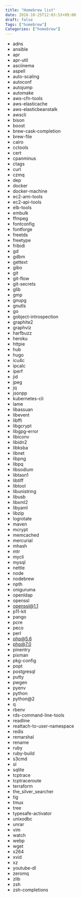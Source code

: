 ```yaml
---
title: "Homebrew list"
date: 2018-10-25T12:03:53+09:00
draft: false
Tags: ["homebrew"]
Categories: ["homebrew"]
---
```

- adns
- ansible
- apr
- apr-util
- asciinema
- aspell
- auto-scaling
- autoconf
- autojump
- automake
- aws-cfn-tools
- aws-elasticache
- aws-elasticbeanstalk
- awscli
- bison
- boost
- brew-cask-completion
- brew-file
- cairo
- cctools
- cert
- cpanminus
- ctags
- curl
- czmq
- dep
- docker
- docker-machine
- ec2-ami-tools
- ec2-api-tools
- elb-tools
- embulk
- ffmpeg
- fontconfig
- fontforge
- freetds
- freetype
- fribidi
- gd
- gdbm
- gettext
- gibo
- git
- git-flow
- git-secrets
- glib
- gmp
- gnupg
- gnutls
- go
- gobject-introspection
- graphite2
- graphviz
- harfbuzz
- heroku
- httpie
- hub
- hugo
- icu4c
- ipcalc
- iperf
- jid
- jpeg
- jq
- jsonpp
- kubernetes-cli
- lame
- libassuan
- libevent
- libffi
- libgcrypt
- libgpg-error
- libiconv
- libidn2
- libksba
- libnet
- libpng
- libpq
- libsodium
- libtasn1
- libtiff
- libtool
- libunistring
- libusb
- libxml2
- libyaml
- libzip
- logrotate
- maven
- mcrypt
- memcached
- mercurial
- mhash
- mtr
- mycli
- mysql
- nettle
- node
- nodebrew
- npth
- oniguruma
- openldap
- openssl
- openssl@1.1
- p11-kit
- pango
- pcre
- peco
- perl
- php@5.6
- php@7.0
- pinentry
- pixman
- pkg-config
- popt
- postgresql
- putty
- pwgen
- pyenv
- python
- python@2
- q
- rbenv
- rds-command-line-tools
- readline
- reattach-to-user-namespace
- redis
- remarshal
- rename
- ruby
- ruby-build
- s3cmd
- sl
- sqlite
- tcptrace
- tcptraceroute
- terraform
- the_silver_searcher
- tig
- tmux
- tree
- typesafe-activator
- unixodbc
- unrar
- vim
- watch
- webp
- wget
- x264
- xvid
- xz
- youtube-dl
- zeromq
- zlib
- zsh
- zsh-completions